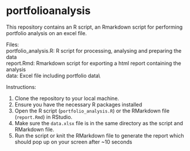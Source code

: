 # portfolioanalysis

This repository contains an R script, an Rmarkdown script for performing portfolio analysis on an excel file. 

Files:\
portfolio_analysis.R: R script for processing, analysing and preparing the data\
report.Rmd: Rmarkdown script for exporting a html report containing the analysis\
data: Excel file including portfolio data\

Instructions:
1. Clone the repository to your local machine.
2. Ensure you have the necessary R packages installed
3. Open the R script (`portfolio_analysis.R`) or the RMarkdown file (`report.Rmd`) in RStudio.
4. Make sure the `data.xlsx` file is in the same directory as the script and RMarkdown file.
5. Run the script or knit the RMarkdown file to generate the report which should pop up on your screen after ~10 seconds
